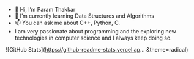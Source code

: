 - 👋 Hi, I’m Param Thakkar
- 🌱 I’m currently learning Data Structures and Algorithms
- 📫 You can ask me about C++, Python, C.
- I am very passionate about programming and the exploring new technologies in computer science
and I always keep doing so.

![GitHub Stats](https://github-readme-stats.vercel.ap... &theme=radical)
